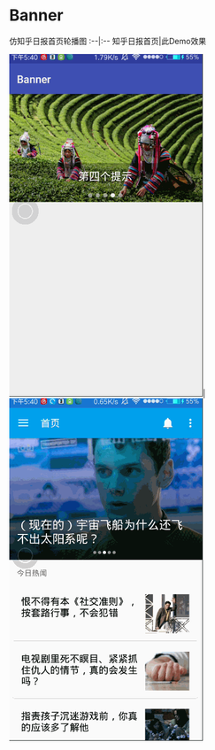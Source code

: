 # Banner
仿知乎日报首页轮播图
:--|:--
知乎日报首页|此Demo效果

![](https://github.com/Brioal/Banner/blob/master/art/1.gif)|![](https://github.com/Brioal/Banner/blob/master/art/2.gif)

